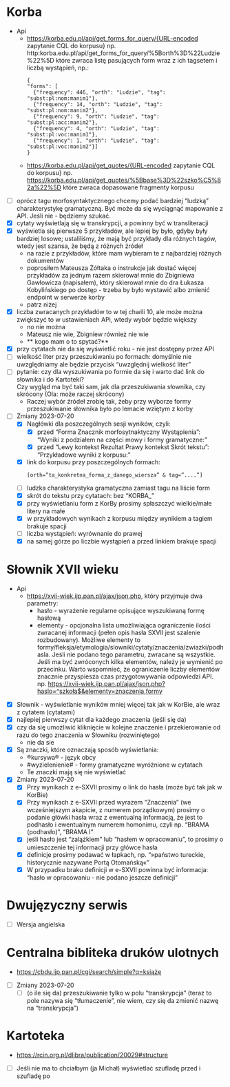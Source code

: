 # Korba
- Api
  - https://korba.edu.pl/api/get_forms_for_query/{URL-encoded zapytanie CQL do korpusu}
    np. http:korba.edu.pl/api/get_forms_for_query/%5Borth%3D%22Ludzie%22%5D
    które zwraca listę pasujących form wraz z ich tagsetem i liczbą wystąpień, np.:
    ```
    {
    "forms": [
      {"frequency": 446, "orth": "Ludzie", "tag": "subst:pl:nom:manim1"},
      {"frequency": 14, "orth": "Ludzie", "tag": "subst:pl:nom:manim2"},
      {"frequency": 9, "orth": "Ludzie", "tag": "subst:pl:acc:manim2"},
      {"frequency": 4, "orth": "Ludzie", "tag": "subst:pl:voc:manim1"},
      {"frequency": 1, "orth": "Ludzie", "tag": "subst:pl:voc:manim2"}]
    }
    ```
  - https://korba.edu.pl/api/get_quotes/{URL-encoded zapytanie CQL do korpusu}
    np. https://korba.edu.pl/api/get_quotes/%5Bbase%3D%22szko%C5%82a%22%5D
    które zwraca dopasowane fragmenty korpusu
- [ ] oprócz tagu morfosyntaktycznego chcemy podać bardziej “ludzką” charakterystykę gramatyczną. 
      Być może da się wyciągnąć mapowanie z API. Jeśli nie - będziemy szukać.
- [x] cytaty wyświetlają się w transkrypcji, a powinny być w transliteracji
- [x] wyświetla się pierwsze 5 przykładów, ale lepiej by było, gdyby były bardziej losowe;
      ustaliliśmy, że mają być przykłady dla różnych tagów, wtedy jest szansa,
      że będą z różnych źródeł
  - na razie z przykładów, które mam wybieram te z najbardziej różnych dokumentów
  - poprosiłem Mateusza Żółtaka o instrukcje jak dostać więcej przykładów za jednym razem
    skierował mnie do Zbigniewa Gawłowicza (napisałem), 
    który skierował mnie do dra Łukasza Kobylińskiego po dostęp - trzeba by było wystawić albo
    zmienić endpoint w serwerze korby
  - patrz niżej
- [x] liczba zwracanych przykładów to w tej chwili 10, ale może można zwiększyć to w ustawieniach APi,
  wtedy wybór będzie większy
  - no nie można
  - Mateusz nie wie, Zbigniew również nie wie
  - ** kogo mam o to spytać?**
- [x] przy cytatach nie da się wyświetlić roku - nie jest dostępny przez API
- [ ] wielkość liter przy przeszukiwaniu po formach: domyślnie nie uwzględniamy
  ale będzie przycisk “uwzględnij wielkość liter”
- [ ] pytanie: czy dla wyszukiwania po formie da się i warto dać link do słownika i do Kartoteki?  
  Czy wygląd ma być taki sam, jak dla przeszukiwania słownika, czy skrócony
  (Ola: może raczej skrócony)
  - Raczej wybór źródeł zrobię tak, żeby przy wyborze formy przeszukiwanie słownika było po lemacie
    wziętym z korby
- [ ] Zmiany 2023-07-20
  - [x] Nagłówki dla poszczególnych sesji wyników, czyli:
    - [x] przed “Forma Znacznik morfosytnaktyczny Wystąpienia”: “Wyniki z podziałem na części mowy i formy gramatyczne:”
    - [x] przed “Lewy kontekst Rezultat Prawy kontekst Skrót tekstu”: “Przykładowe wyniki z korpusu:”
  - [x] link do korpusu przy poszczególnych formach:
    ```
    [orth=”ta_konkretna_forma_z_danego_wiersza” & tag=”....”]
    ```
  - [ ] ludzka charakterystyka gramatyczna zamiast tagu na liście form
  - [x] skrót do tekstu przy cytatach: bez “KORBA_”
  - [x] przy wyświetlaniu form z KorBy prosimy spłaszczyć wielkie/małe litery na małe
  - [x] w przykładowych wynikach z korpusu między wynikiem a tagiem brakuje spacji
  - [ ] liczba wystąpień: wyrównanie do prawej
  - [x] na samej górze po liczbie wystąpień a przed linkiem brakuje spacji
# Słownik XVII wieku
- Api
  - https://xvii-wiek.ijp.pan.pl/ajax/json.php, który przyjmuje dwa parametry:
    - hasło - wyrażenie regularne opisujące wyszukiwaną formę hasłową
    - elementy - opcjonalna lista umożliwiająca ograniczenie ilości zwracanej informacji
      (pełen opis hasła SXVII jest szalenie rozbudowany).
      Możliwe elementy to formy/fleksja/etymologia/slowniki/cytaty/znaczenia/zwiazki/podhasla.
      Jeśli nie podano tego parametru, zwracane są wszystkie.
      Jeśli ma być zwróconych kilka elementów, należy je wymienić po przecinku.
      Warto wspomnieć, że ograniczenie liczby elementów znacznie przyspiesza
      czas przygotowywania odpowiedzi API.
      np. https://xvii-wiek.ijp.pan.pl/ajax/json.php?haslo=^szkoła$&elementy=znaczenia,formy
- [x] Słownik - wyświetlanie wyników mniej więcej tak jak w KorBie, ale wraz z cytatem (cytatami)
- [x] najlepiej pierwszy cytat dla każdego znaczenia (jeśli się da) 
- [x] czy da się umożliwić kliknięcie w kolejne znaczenie
  i przekierowanie od razu do tego znaczenia w Słowniku (rozwiniętego)
    - nie da sie 
- [x] Są znaczki, które oznaczają sposób wyświetlania:
    - ®kursywa® - język obcy
    - #wyzielenienie# - formy gramatyczne wyróżnione w cytatach
    - Te znaczki mają się nie wyświetlać
- [x] Zmiany 2023-07-20
  - [x] Przy wynikach z e-SXVII prosimy o link do hasła (może być tak jak w KorBie)
  - [x] Przy wynikach z e-SXVII przed wyrazem “Znaczenia” (we wcześniejszym akapicie, z numerem porządkowym)
    prosimy o podanie główki hasła wraz z ewentualną informacją, że jest to podhasło i ewentualnym numerem homonimu,
    czyli np. “BRAMA (podhasło)”, “BRAMA I”
  - [x] jeśli hasło jest “zalążkiem” lub “hasłem w opracowaniu”, to prosimy o umieszczenie tej informacji przy główce hasła
  - [x] definicje prosimy podawać w łapkach, np. “»państwo tureckie, historycznie nazywane Portą Otomańską«”
  - [x] W przypadku braku definicji w e-SXVII powinna być informacja: “hasło w opracowaniu - nie podano jeszcze definicji”

# Dwujęzyczny serwis
- [ ] Wersja angielska

# Centralna bibliteka druków ulotnych
- https://cbdu.ijp.pan.pl/cgi/search/simple?q=książę
- [ ] Zmiany 2023-07-20
  - [ ] (o ile się da) przeszukiwanie tylko w polu “transkrypcja”
    (teraz to pole nazywa się “tłumaczenie”, nie wiem, czy się da zmienić nazwę na “transkrypcja”)

# Kartoteka
- https://rcin.org.pl/dlibra/publication/20029#structure
- [ ] Jeśli nie ma to chciałbym (ja Michał) wyświetlać szufladę przed i szufladę po


